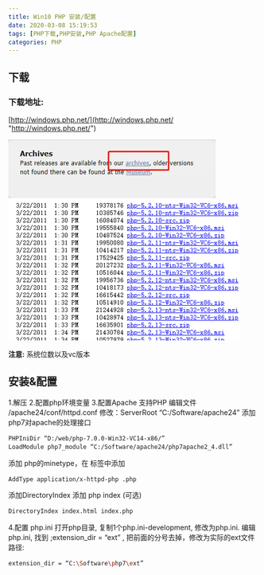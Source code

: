 ```yaml
---
title: Win10 PHP 安装/配置
date: 2020-03-08 15:19:53
tags: [PHP下载,PHP安装,PHP Apache配置]
categories: PHP
---
```


## 下载

### 下载地址:

[http://windows.php.net/](http://windows.php.net/ "http://windows.php.net/")

<!--more-->

![](win10php/20200308153010.jpg)
![](win10php/20200308153238.png)

**注意:**
系统位数以及vc版本

## 安装&配置

1.解压
2.配置php环境变量
3.配置Apache 支持PHP
编辑文件 /apache24/conf/httpd.conf 
修改：ServerRoot “C:/Software/apache24”
添加php7对apache的处理接口

```bash
PHPIniDir “D:/web/php-7.0.0-Win32-VC14-x86/”
LoadModule php7_module “C:/Software/apache24/php7apache2_4.dll”
```

添加 php的minetype，在 标签中添加

```bash
AddType application/x-httpd-php .php
```

添加DirectoryIndex 添加 php index (可选)

```bash
DirectoryIndex index.html index.php
```

4.配置 php.ini
打开php目录, 复制1个php.ini-development, 修改为php.ini.
编辑 php.ini, 找到 ;extension_dir = “ext” ,
把前面的分号去掉，修改为实际的ext文件路径:

```bash
extension_dir = “C:\Software\php7\ext”
```
